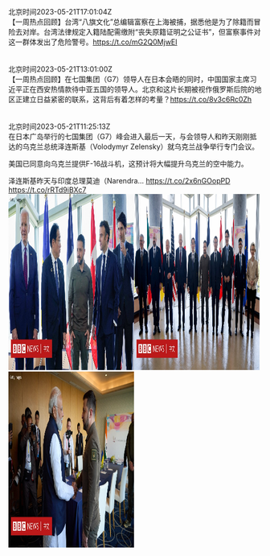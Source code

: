 北京时间2023-05-21T17:01:04Z<br>【一周热点回顾】台湾“八旗文化”总编辑富察在上海被捕，据悉他是为了除籍而冒险去对岸。台湾法律规定入籍陆配需缴附“丧失原籍证明之公证书”，但富察事件对这一群体发出了危险警号。https://t.co/mG2Q0MjwEI<br><br><br>北京时间2023-05-21T13:01:00Z<br>【一周热点回顾】在七国集团（G7）领导人在日本会晤的同时，中国国家主席习近平正在西安热情款待中亚五国的领导人。北京和这片长期被视作俄罗斯后院的地区正建立日益紧密的联系，这背后有着怎样的考量？https://t.co/8v3c6Rc0Zh<br><br><br>北京时间2023-05-21T11:25:13Z<br>在日本广岛举行的七国集团（G7）峰会进入最后一天，与会领导人和昨天刚刚抵达的乌克兰总统泽连斯基（Volodymyr Zelensky）就乌克兰战争举行专门会议。

美国已同意向乌克兰提供F-16战斗机，这预计将大幅提升乌克兰的空中能力。

泽连斯基昨天与印度总理莫迪（Narendra… https://t.co/2x6nGOopPD https://t.co/rRTd9iBXc7<br><img src='/temp/image/2023/u-Month-5/1660124562317770754_0.jpg' width='250' height='350'><img src='/temp/image/2023/u-Month-5/1660124562317770754_1.jpg' width='250' height='350'><img src='/temp/image/2023/u-Month-5/1660124562317770754_2.jpg' width='250' height='350'><br><br>